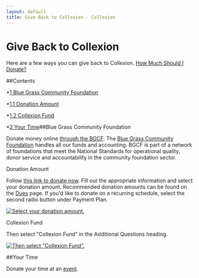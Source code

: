 ```yaml
---
layout: default
title: Give Back to Collexion - Collexion
---
```


<div id="page">

# Give Back to Collexion

Here are a few ways you can give back to Collexion. 
[How Much Should I Donate?](/dues.html)



##Contents

*[1 
Blue Grass Community Foundation](#Blue_Grass_Community_Foundation)

*[1.1 
Donation Amount](#Donation_Amount)


*[1.2 
Collexion Fund](#Collexion_Fund)


*[2 
Your Time](#Your_Time)##Blue Grass Community Foundation


Donate money online 
[through the BGCF](https://bgcf.guidestargiving.org/donatenow). The 
[Blue Grass Community Foundation](http://bgcf.org/) handles all our funds and accounting.  BGCF is part of a network of foundations that meet the National Standards for operational quality, donor service and accountability in the community foundation sector.

Donation Amount

Follow 
[this link to donate now](https://bgcf.guidestargiving.org/donatenow).  Fill out the appropriate information and select your donation amount.  Recommended donation amounts can be found on the 
[Dues](/dues.html) page.  If you'd like to donate on a recurring schedule, select the second radio button under 
Payment Plan.

[![Select your donation amount.‎](/mw/images/6/69/BCFG_SelectDonationAmount.png)](/file:bcfg_selectdonationamount.png.html)

Collexion Fund

Then select "Collexion Fund" in the 
Additional Questions heading.

[![Then select "Collexion Fund".](/mw/images/1/1e/BCFG_SelectCollexionFund.png)](/file:bcfg_selectcollexionfund.png.html)



##Your Time


Donate your time at an 
[event](/collexion:current_events.html).

</div>
